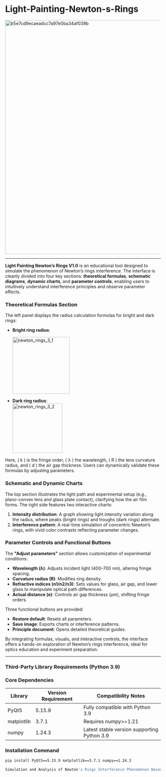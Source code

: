 # Light-Painting-Newton-s-Rings

<img width="758" alt="b5e7cd9ecaeadcc7a97e0ba34af039b" src="https://github.com/user-attachments/assets/0034f8b4-fa97-4913-93c8-98e7dccb882e" />

---

**Light Painting Newton’s Rings V1.0** is an educational tool designed to simulate the phenomenon of Newton’s rings interference. The interface is cleanly divided into four key sections: **theoretical formulas**, **schematic diagrams**, **dynamic charts**, and **parameter controls**, enabling users to intuitively understand interference principles and observe parameter effects.  

### **Theoretical Formulas Section**  
The left panel displays the radius calculation formulas for bright and dark rings:  
- **Bright ring radius**:  
 
  <img width="184" alt="newton_rings_3_1" src="https://github.com/user-attachments/assets/82af962c-8f94-424c-9536-3fb3cbe531a7" />

- **Dark ring radius**:  
  <img width="161" alt="newton_rings_3_2" src="https://github.com/user-attachments/assets/e734707f-cd85-415c-ac63-e33bced5c194" />

Here, \( k \) is the fringe order, \( λ \) the wavelength, \( R \) the lens curvature radius, and \( d \) the air gap thickness. Users can dynamically validate these formulas by adjusting parameters.  

### **Schematic and Dynamic Charts**  
The top section illustrates the light path and experimental setup (e.g., plano-convex lens and glass plate contact), clarifying how the air film forms. The right side features two interactive charts:  
1. **Intensity distribution**: A graph showing light intensity variation along the radius, where peaks (bright rings) and troughs (dark rings) alternate.  
2. **Interference pattern**: A real-time simulation of concentric Newton’s rings, with vivid color contrasts reflecting parameter changes.  

### **Parameter Controls and Functional Buttons**  
The **"Adjust parameters"** section allows customization of experimental conditions:  
- **Wavelength (λ)**: Adjusts incident light (400–700 nm), altering fringe spacing.  
- **Curvature radius (R)**: Modifies ring density.  
- **Refractive indices (n1/n2/n3)**: Sets values for glass, air gap, and lower glass to manipulate optical path differences.  
- **Actual distance (e)**: Controls air gap thickness (μm), shifting fringe orders.  

Three functional buttons are provided:  
- **Restore default**: Resets all parameters.  
- **Save image**: Exports charts or interference patterns.  
- **Principle document**: Opens detailed theoretical guides.  

By integrating formulas, visuals, and interactive controls, the interface offers a hands-on exploration of Newton’s rings interference, ideal for optics education and experiment preparation.  

---  

### Third-Party Library Requirements (Python 3.9)

### Core Dependencies
| Library       | Version Requirement | Compatibility Notes         |
|---------------|---------------------|-----------------------------|
| PyQt5         | 5.15.9              | Fully compatible with Python 3.9 |
| matplotlib    | 3.7.1               | Requires numpy>=1.21        |
| numpy         | 1.24.3              | Latest stable version supporting Python 3.9 |

### Installation Command
```bash
pip install PyQt5==5.15.9 matplotlib==3.7.1 numpy==1.24.3

Simulation and Analysis of Newton's Rings Interference Phenomenon Based on PyQt5 and Matplotlib，研究成果真正审稿中
